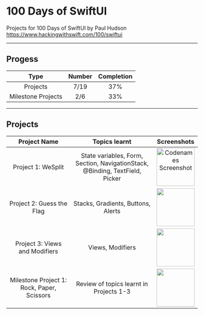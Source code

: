 # 100 Days of SwiftUI
Projects for 100 Days of SwiftUI by Paul Hudson  
https://www.hackingwithswift.com/100/swiftui  

--------------------------------------------------
## Progess 

| Type    | Number | Completion |
| :----------: | :---------: | :---------:
| Projects | 7/19 | 37% |
| Milestone Projects  | 2/6  | 33% |  

--------------------------------------------------

## Projects

| Project Name | Topics learnt | Screenshots |
| :----------: | :----------: | :----------: |
| Project 1: WeSplit | State variables, Form, Section, NavigationStack, <br> @Binding, TextField, Picker | <img src="https://github.com/aarsinh/100-days-of-swiftui/assets/148481261/1e4f0482-e72d-47d9-91c8-689244d8c06a" alt="Codenames Screenshot" width="100"> |
| Project 2: Guess the Flag | Stacks, Gradients, Buttons, Alerts | <img src="https://github.com/aarsinh/100-days-of-swiftui/assets/148481261/a828d0d2-2754-4b43-9877-ffcae16fa217" width="100"> |
| Project 3: Views and Modifiers | Views, Modifiers | <img src="https://github.com/aarsinh/100-days-of-swiftui/assets/148481261/26e57ca4-6dc2-4e02-a96e-2266792bc38c" width="100">
| Milestone Project 1: Rock, Paper, Scissors | Review of topics learnt in Projects 1-3 | <img src="https://github.com/aarsinh/100-days-of-swiftui/assets/148481261/38dcaafe-6d1c-43f4-b056-25f259fddbb6" width="100"> |
  


